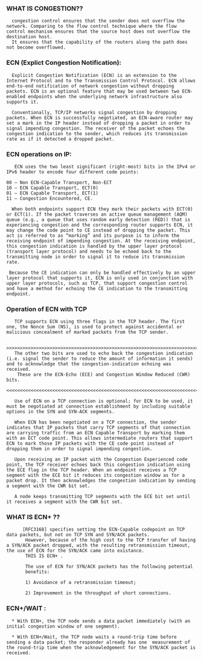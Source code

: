 ### WHAT IS CONGESTION??
      congestion control ensures that the sender does not overflow the network. Comparing to the flow control technique where the flow control mechanism ensures that the source host does not overflow the destination host.
      It ensures that the capability of the routers along the path does not become overflowed. 


### ECN (Explict Congestion Notification):

      Explicit Congestion Notification (ECN) is an extension to the Internet Protocol and to the Transmission Control Protocol. ECN allows end-to-end notification of network congestion without dropping packets. ECN is an optional feature that may be used between two ECN-enabled endpoints when the underlying network infrastructure also supports it.

      Conventionally, TCP/IP networks signal congestion by dropping packets. When ECN is successfully negotiated, an ECN-aware router may set a mark in the IP header instead of dropping a packet in order to signal impending congestion. The receiver of the packet echoes the congestion indication to the sender, which reduces its transmission rate as if it detected a dropped packet.

### ECN operations on IP:

       ECN uses the two least significant (right-most) bits in the IPv4 or IPv6 header to encode four different code points:

    00 – Non ECN-Capable Transport, Non-ECT
    10 – ECN Capable Transport, ECT(0)
    01 – ECN Capable Transport, ECT(1)
    11 – Congestion Encountered, CE.

      When both endpoints support ECN they mark their packets with ECT(0) or ECT(1). If the packet traverses an active queue management (AQM) queue (e.g., a queue that uses random early detection (RED)) that is experiencing congestion and the corresponding router supports ECN, it may change the code point to CE instead of dropping the packet. This act is referred to as “marking” and its purpose is to inform the receiving endpoint of impending congestion. At the receiving endpoint, this congestion indication is handled by the upper layer protocol (transport layer protocol) and needs to be echoed back to the transmitting node in order to signal it to reduce its transmission rate.

     Because the CE indication can only be handled effectively by an upper layer protocol that supports it, ECN is only used in conjunction with upper layer protocols, such as TCP, that support congestion control and have a method for echoing the CE indication to the transmitting endpoint. 

### Operation of ECN with TCP

       TCP supports ECN using three flags in the TCP header. The first one, the Nonce Sum (NS), is used to protect against accidental or malicious concealment of marked packets from the TCP sender.

        >>>>>>>>>>>>>>>>>>>>>>>>>>>>>>>>>>>>>>>>>>>>>>>>>>>>>>>>>>>>>>>>>>>>>>>>>>>>>>>>>>>>>>>>>>>>>>>>>>>>>>>>
       The other two bits are used to echo back the congestion indication (i.e. signal the sender to reduce the amount of information it sends) and to acknowledge that the congestion-indication echoing was received.
        These are the ECN-Echo (ECE) and Congestion Window Reduced (CWR) bits.
        <<<<<<<<<<<<<<<<<<<<<<<<<<<<<<<<<<<<<<<<<<<<<<<<<<<<<<<<<<<<<<<<<<<<<<<<<<<<<<<<<<<<<<<<<<<<<<<<<<<<<<<<<

       Use of ECN on a TCP connection is optional; for ECN to be used, it must be negotiated at connection establishment by including suitable options in the SYN and SYN-ACK segments.

       When ECN has been negotiated on a TCP connection, the sender indicates that IP packets that carry TCP segments of that connection are carrying traffic from an ECN Capable Transport by marking them with an ECT code point. This allows intermediate routers that support ECN to mark those IP packets with the CE code point instead of dropping them in order to signal impending congestion.

       Upon receiving an IP packet with the Congestion Experienced code point, the TCP receiver echoes back this congestion indication using the ECE flag in the TCP header. When an endpoint receives a TCP segment with the ECE bit it reduces its congestion window as for a packet drop. It then acknowledges the congestion indication by sending a segment with the CWR bit set.

       A node keeps transmitting TCP segments with the ECE bit set until it receives a segment with the CWR bit set. 

 ### WHAT IS ECN+ ??

          [RFC3168] specifies setting the ECN-Capable codepoint on TCP data packets, but not on TCP SYN and SYN/ACK packets. 
           However, because of the high cost to the TCP transfer of having a SYN/ACK packet dropped, with the resulting retransmission timeout, the use of ECN for the SYN/ACK came into existance. 
           THIS IS ECN+ .

		   The use of ECN for SYN/ACK packets has the following potential
		   benefits:

		   1) Avoidance of a retransmission timeout;

		   2) Improvement in the throughput of short connections.


### ECN+/WAIT :

      * With ECN+, the TCP node sends a data packet immediately (with an initial congestion window of one segment).

      * With ECN+/Wait, the TCP node waits a round-trip time before sending a data packet; the responder already has one  measurement of the round-trip time when the acknowledgement for the SYN/ACK packet is received.
